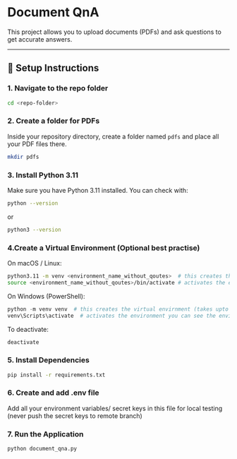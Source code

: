 # Document QnA

This project allows you to upload documents (PDFs) and ask questions to get accurate answers.

---

## 📂 Setup Instructions

### 1. Navigate to the repo folder

```bash
cd <repo-folder>
```

### 2. Create a folder for PDFs
Inside your repository directory, create a folder named `pdfs` and place all your PDF files there.

```bash
mkdir pdfs
```
### 3. Install Python 3.11

Make sure you have Python 3.11 installed.
You can check with:

```bash
python --version
```
or
```bash
python3 --version
```
### 4.Create a Virtual Environment (Optional best practise)
On macOS / Linux:
```bash
python3.11 -m venv <environment_name_without_qoutes>  # this creates the virtual envirnment (takes upto 1 min)
source <environment_name_without_qoutes>/bin/activate # activates the environment you can see the environment name in terminal
```

On Windows (PowerShell):
```powershell
python -m venv venv  # this creates the virtual envirnment (takes upto 1 min)
venv\Scripts\activate  # activates the environment you can see the environment name in terminal
```
To deactivate:
```bash
deactivate
```
### 5. Install Dependencies
```bash
pip install -r requirements.txt
```

### 6. Create and add .env file 
Add all your environment variables/ secret keys in this file for local testing (never push the secret keys to remote branch)


### 7. Run the Application
```bash
python document_qna.py
```



